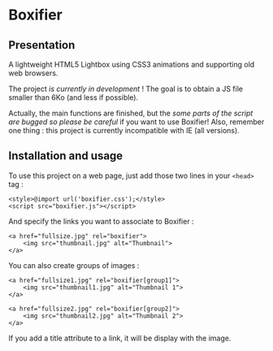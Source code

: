 # Boxifier

## Presentation

A lightweight HTML5 Lightbox using CSS3 animations and supporting old web browsers.

The project _is currently in development_ ! The goal is to obtain a JS file smaller than 6Ko (and less if possible).

Actually, the main functions are finished, but the _some parts of the script are bugged so please be careful_ if you want to use Boxifier! Also, remember one thing : this project is currently incompatible with IE (all versions).

## Installation and usage

To use this project on a web page, just add those two lines in your `<head>` tag :

    <style>@import url('boxifier.css');</style>
    <script src="boxifier.js"></script>

And specify the links you want to associate to Boxifier :

    <a href="fullsize.jpg" rel="boxifier">
        <img src="thumbnail.jpg" alt="Thumbnail">
    </a>

You can also create groups of images :

    <a href="fullsize1.jpg" rel="boxifier[group1]">
        <img src="thumbnail1.jpg" alt="Thumbnail 1">
    </a>

    <a href="fullsize2.jpg" rel="boxifier[group2]">
        <img src="thumbnail2.jpg" alt="Thumbnail 2">
    </a>

If you add a title attribute to a link, it will be display with the image.